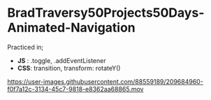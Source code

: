 # BradTraversy50Projects50Days-Animated-Navigation
Practiced in;
   *  __JS__ : .toggle, .addEventListener
   *  __CSS__: transition, transform: rotateY()

https://user-images.githubusercontent.com/88559189/209684960-f0f7a12c-3134-45c7-9818-e8362aa68865.mov

